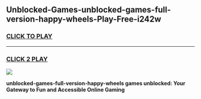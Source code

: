 
## Unblocked-Games-unblocked-games-full-version-happy-wheels-Play-Free-i242w
<h3>
<a href="https://premium76.site?title=unblocked-games-full-version-happy-wheels&ref=17A">CLICK TO PLAY</a></h3>
<hr>

<h3>
<a href="https://premium76.site?title=unblocked-games-full-version-happy-wheels&ref=17A">CLICK 2 PLAY</a>
  
</h3>

<a href="https://premium76.site?title=unblocked-games-full-version-happy-wheels&ref=17A"><img src="https://clearcache.store/games.png"></a>


**unblocked-games-full-version-happy-wheels games unblocked: Your Gateway to Fun and Accessible Online Gaming**

